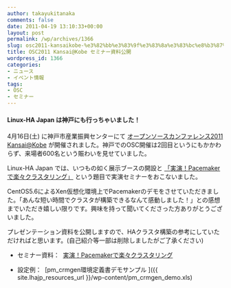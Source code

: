 ```yaml
---
author: takayukitanaka
comments: false
date: 2011-04-19 13:10:33+00:00
layout: post
permalink: /wp/archives/1366
slug: osc2011-kansaikobe-%e3%82%bb%e3%83%9f%e3%83%8a%e3%83%bc%e8%b3%87%e6%96%99%e5%85%ac%e9%96%8b
title: OSC2011 Kansai@Kobe セミナー資料公開
wordpress_id: 1366
categories:
- ニュース
- イベント情報
tags:
- OSC
- セミナー
---
```


#### Linux-HA Japan は神戸にも行っちゃいました！


4月16日(土) に神戸市産業振興センターにて [オープンソースカンファレンス2011 Kansai@Kobe](http://www.ospn.jp/osc2011-kobe/) が開催されました。神戸でのOSC開催は2回目というにもかかわらず、来場者600名という賑わいを見せていました。

Linux-HA Japan では、いつもの如く展示ブースの開設と [「](http://www.ospn.jp/osc2010-do/modules/eguide/event.php?eid=17)[実演！Pacemakerで楽々クラスタリング](http://www.ospn.jp/osc2011-kobe/modules/eguide/event.php?eid=17)[」](http://www.ospn.jp/osc2010-do/modules/eguide/event.php?eid=17) という題目で実演セミナーをおこないました。

CentOS5.6によるXen仮想化環境上でPacemakerのデモをさせていただきました。「あんな短い時間でクラスタが構築できるなんて感動しました！」との感想までいただき嬉しい限りです。興味を持って聞いてくださった方ありがとうございました。

プレゼンテーション資料を公開しますので、HAクラスタ構築の参考にしていただければと思います。(自己紹介等一部は削除しましたがご了承ください)



	
  * セミナー資料：  [実演！Pacemakerで楽々クラスタリング](http://sourceforge.jp/projects/linux-ha/docs/Pacemaker_OSC2011Kobe_20110416/ja/1/Pacemaker_OSC2011Kobe_20110416.pdf)

	
  * 設定例：  [pm_crmgen環境定義書デモサンプル
]({{ site.lhajp_resources_url }}/wp-content/pm_crmgen_demo.xls)


